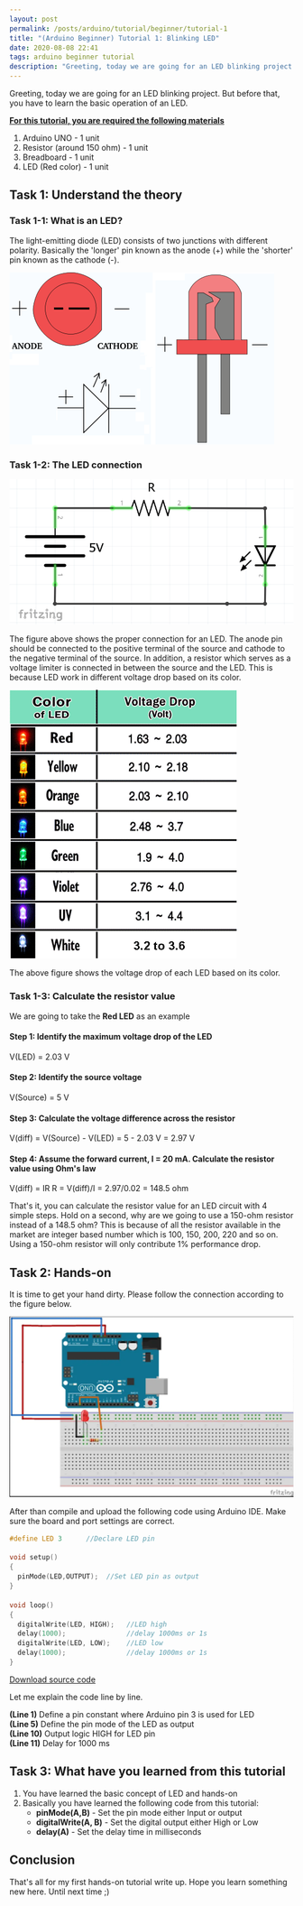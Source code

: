 ```yaml
---
layout: post
permalink: /posts/arduino/tutorial/beginner/tutorial-1
title: "(Arduino Beginner) Tutorial 1: Blinking LED"
date: 2020-08-08 22:41
tags: arduino beginner tutorial
description: "Greeting, today we are going for an LED blinking project. But before that, you have to learn the basic operation of an LED."
---
```


Greeting, today we are going for an LED blinking project. But before that, you have to learn the basic operation of an LED.

<u><b>For this tutorial, you are required the following materials</b></u>

1. Arduino UNO - 1 unit
1. Resistor (around 150 ohm) - 1 unit
1. Breadboard - 1 unit
1. LED (Red color) - 1 unit

## Task 1: Understand the theory

### Task 1-1: What is an LED?

The light-emitting diode (LED) consists of two junctions with different polarity. Basically the 'longer' pin known as the anode (+) while the 'shorter' pin known as the cathode (-).

![LED](/assets/images/arduino/tutorial/beginner/2020-08-08-tutorial-1/1.png)

### Task 1-2: The LED connection

![LED schematic](/assets/images/arduino/tutorial/beginner/2020-08-08-tutorial-1/2.png)

The figure above shows the proper connection for an LED. The anode pin should be connected to the positive terminal of the source and cathode to the negative terminal of the source. In addition, a resistor which serves as a voltage limiter is connected in between the source and the LED. This is because LED work in different voltage drop based on its color.

![type of LED](/assets/images/arduino/tutorial/beginner/2020-08-08-tutorial-1/3.gif)

The above figure shows the voltage drop of each LED based on its color.

### Task 1-3: Calculate the resistor value

We are going to take the **Red LED** as an example

#### Step 1: Identify the maximum voltage drop of the LED
V(LED) = 2.03 V

#### Step 2: Identify the source voltage
V(Source) = 5 V

#### Step 3: Calculate the voltage difference across the resistor
V(diff) = V(Source) - V(LED)
        = 5 - 2.03 V
        = 2.97 V

#### Step 4: Assume the forward current, I = 20 mA. Calculate the resistor value using Ohm's law
V(diff) = IR
R = V(diff)/I
  = 2.97/0.02
  = 148.5 ohm

That's it, you can calculate the resistor value for an LED circuit with 4 simple steps. Hold on a second, why are we going to use a 150-ohm resistor instead of a 148.5 ohm? This is because of all the resistor available in the market are integer based number which is 100, 150, 200, 220 and so on. Using a 150-ohm resistor will only contribute 1% performance drop.

## Task 2: Hands-on

It is time to get your hand dirty. Please follow the connection according to the figure below.

![fritzing](/assets/images/arduino/tutorial/beginner/2020-08-08-tutorial-1/4.png)

After than compile and upload the following code using Arduino IDE. Make sure the board and port settings are correct.

```c++
#define LED 3      //Declare LED pin

void setup()
{
  pinMode(LED,OUTPUT);  //Set LED pin as output
}

void loop()
{
  digitalWrite(LED, HIGH);   //LED high
  delay(1000);               //delay 1000ms or 1s        
  digitalWrite(LED, LOW);    //LED low
  delay(1000);               //delay 1000ms or 1s        
}
```

<a href="https://github.com/DesKel/DesKel.github.io/blob/master/assets/script/arduino/tutorial/beginner/tutorial-1/tutorial-1.ino" class="btn btn-github"  target="_blank"><span class="icon"></span>Download source code</a>

Let me explain the code line by line.

**(Line 1)** Define a pin constant where Arduino pin 3 is used for LED
<br/>
**(Line 5)** Define the pin mode of the LED as output
<br/>
**(Line 10)** Output logic HIGH for LED pin
<br/>
**(Line 11)** Delay for 1000 ms

## Task 3: What have you learned from this tutorial

1. You have learned the basic concept of LED and hands-on
1. Basically you have learned the following code from this tutorial:
	- **pinMode(A,B)** - Set the pin mode either Input or output
	- **digitalWrite(A, B)** - Set the digital output either High or Low
	- **delay(A)** - Set the delay time in milliseconds

## Conclusion

That's all for my first hands-on tutorial write up. Hope you learn something new here. Until next time ;)
